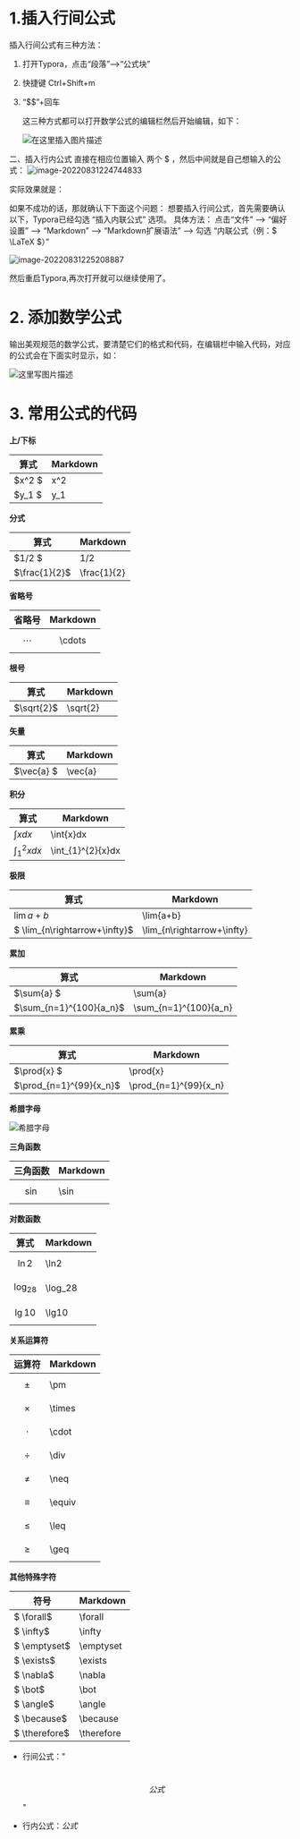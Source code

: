 # 1.插入行间公式

插入行间公式有三种方法：

1. 打开Typora，点击“段落”—>“公式块”

2. 快捷键 Ctrl+Shift+m

3. “$$”+回车

   这三种方式都可以打开数学公式的编辑栏然后开始编辑，如下：

   ![在这里插入图片描述](https://downloadflies.com/blog-img/20200803203306126.png)

二、插入行内公式
直接在相应位置输入 两个 $ ，然后中间就是自己想输入的公式：
![image-20220831224744833](https://downloadflies.com/blog-img/image-20220831224744833.png)

实际效果就是：

如果不成功的话，那就确认下下面这个问题：
想要插入行间公式，首先需要确认以下，Typora已经勾选 “插入内联公式” 选项。
具体方法：
点击“文件” --> “偏好设置” --> “Markdown” --> “Markdown扩展语法” —> 勾选 “内联公式（例：$ \LaTeX $）”

![image-20220831225208887](https://downloadflies.com/blog-img/image-20220831225208887.png)


然后重启Typora,再次打开就可以继续使用了。

# 2. 添加数学公式

输出美观规范的数学公式，要清楚它们的格式和代码，在编辑栏中输入代码，对应的公式会在下面实时显示，如：

![这里写图片描述](https://downloadflies.com/blog-img/20180916125133886)

# 3. 常用公式的代码

**上/下标**

| 算式   | Markdown |
| ------ | -------- |
| $x^2 $ | x^2      |
| $y_1 $ | y_1      |

**分式**

| 算式          | Markdown    |
| ------------- | ----------- |
| $1/2 $        | 1/2         |
| $\frac{1}{2}$ | \frac{1}{2} |

**省略号**

| **省略号** | Markdown |
| :--------: | :------: |
| $$\cdots$$ |  \cdots  |

**根号**

| 算式       | Markdown |
| ---------- | -------- |
| $\sqrt{2}$ | \sqrt{2} |

**矢量**

| 算式       | Markdown |
| ---------- | -------- |
| $\vec{a} $ | \vec{a}  |

**积分**

| 算式                | Markdown          |
| ------------------- | ----------------- |
| $\int{x}dx$         | \int{x}dx         |
| $\int_{1}^{2}{x}dx$ | \int_{1}^{2}{x}dx |

**极限**

| 算式                          | Markdown                   |
| ----------------------------- | -------------------------- |
| $\lim{a+b}$                   | \lim{a+b}                  |
| $ \lim_{n\rightarrow+\infty}$ | \lim_{n\rightarrow+\infty} |

**累加**

| 算式                    | Markdown              |
| ----------------------- | --------------------- |
| $\sum{a} $              | \sum{a}               |
| $\sum_{n=1}^{100}{a_n}$ | \sum_{n=1}^{100}{a_n} |

**累乘**

| 算式                    | Markdown              |
| ----------------------- | --------------------- |
| $\prod{x} $             | \prod{x}              |
| $\prod_{n=1}^{99}{x_n}$ | \prod_{n=1}^{99}{x_n} |

**希腊字母**

![希腊字母](https://downloadflies.com/blog-img/2068113-20200816212452725-1705310605.jpg)

**三角函数**

| 三角函数 | Markdown |
| -------- | -------- |
| $$\sin$$ | \sin     |

**对数函数**

| 算式        | Markdown |
| ----------- | -------- |
| $$\ln2$$    | \ln2     |
| $$\log_28$$ | \log_28  |
| $$\lg10$$   | \lg10    |

**关系运算符**

| 运算符     | Markdown |
| ---------- | -------- |
| $$\pm$$    | \pm      |
| $$\times$$ | \times   |
| $$\cdot$$  | \cdot    |
| $$\div$$   | \div     |
| $$\neq$$   | \neq     |
| $$\equiv$$ | \equiv   |
| $$\leq$$   | \leq     |
| $$\geq$$   | \geq     |

**其他特殊字符**



| 符号          | Markdown   |
| ------------- | ---------- |
| $ \forall$    | \forall    |
| $ \infty$     | \infty     |
| $ \emptyset$  | \emptyset  |
| $ \exists$    | \exists    |
| $ \nabla$     | \nabla     |
| $ \bot$       | \bot       |
| $ \angle$     | \angle     |
| $ \because$   | \because   |
| $ \therefore$ | \therefore |



- 行间公式："

  ​																$$公式$$

  "

- 行内公式：$公式$